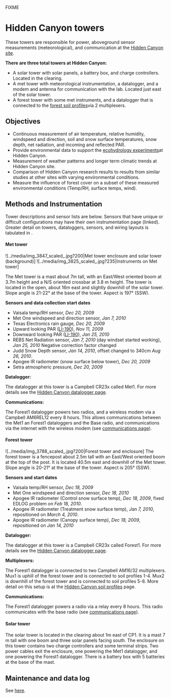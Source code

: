 FIXME

# Hidden Canyon towers

These towers are responsible for power, aboveground sensor measurements
(meteorological), and communication at the [Hidden Canyon site](hc_sitedescription.md).

 **There are three total towers at Hidden Canyon:**

* A solar tower with solar panels, a battery box, and charge controllers. Located in the clearing.
* A met tower with meteorological instrumentation, a datalogger, and a modem and antenna for communication with the lab. Located just east of the solar tower.
* A forest tower with some met instruments, and a datalogger that is connected to the [forest soil profiles](hc_soilprofiles.md)via 2 multiplexers.

## Objectives

- Continuous measurement of air temperature, relative humidity, windspeed and direction, soil and snow surface temperatures, snow depth, net radiation, and incoming and reflected PAR.
- Provide environmental data to support the [ecohydrology experiments](hc_overview.md)at Hidden Canyon.
- Measurement of weather patterns and longer term climatic trends at Hidden Canyon site. 
- Comparison of Hidden Canyon research results to results from similar studies at other sites with varying environmental conditions.
- Measure the influence of forest cover on a subset of these measured environmental conditions (Temp/RH, surface temps, wind).

## Methods and Instrumentation

Tower descriptions and sensor lists are below. Sensors that have unique
or difficult configurations may have their own instrumentation page
(linked). Greater detail on towers, dataloggers, sensors, and wiring
layouts is tabulated in .

#### Met tower

![../media/img_3847_scaled_.jpg?200|Met tower enclosure and
solar tower (background)] ![../media/img_3825_scaled_.jpg?235|Instruments on Met tower]

The Met tower is a mast about 7m tall, with an East/West oriented boom
at 3.7m height and a N/S oriented crossbar at 3.8 m height. The tower is
located in the open, about 16m east and slightly downhill of the solar
tower. Slope angle is 21-22° at the base of the tower. Aspect is 197°
(SSW).

 **Sensors and data collection start dates**

- Vaisala temp/RH sensor, *Dec 20, 2009*
- Met One windspeed and direction sensor, *Jan 7, 2010*
- Texas Electronics rain gauge, *Dec 20, 2009*
- Upward looking PAR ([LI-190](:instruments:li-190)), *Nov 11, 2009*
- Downward looking PAR ([LI-190](:instruments:li-190)), *Jan 25, 2010*
- REBS Net Radiation sensor, *Jan 7, 2010* (day windset started working), *Jan 25, 2010* Negative correction factor changed
- Judd Snow Depth sensor, *Jan 14, 2010*, offset changed to 340cm *Aug 26, 2010*.
- Apogee IR radiometer (snow surface below tower), *Dec 20, 2009*
- Setra atmospheric pressure, *Dec 20, 2009*

 **Datalogger:**

The datalogger at this tower is a Campbell CR23x called Met1. For more
details see the [Hidden Canyon datalogger page](hc_dataloggers.md).

 **Communications:**

The Forest1 datalogger powers two radios, and a wireless modem via a
Campbell AM6REL12 every 8 hours. This allows communications between the
Met1 an Forest1 dataloggers and the Base radio, and communications via
the internet with the wireless modem (see [communications page](hc_communicationsystem.md)).

#### Forest tower

![../media/img_3788_scaled_.jpg?200|Forest tower and
enclosure] The forest tower is a fencepost about 2.5m tall with an
East/West oriented boom at the top of the post. It is located 40.5m east
and downhill of the Met tower. Slope angle is 20-21° at the base of the
tower. Aspect is 205° (SSW).

 **Sensors and start dates**

- Vaisala temp/RH sensor, *Dec 18, 2009*
- Met One windspeed and direction sensor, *Dec 18, 2010*
- Apogee IR radiometer (Control snow surface temp), *Dec 18, 2009*, fixed EDLOG problem on *Feb 18, 2010*.
- Apogee IR radiometer (Treatment snow surface temp), *Jan 7, 2010*, repositioned on *March 4, 2010*.
- Apogee IR radiometer (Canopy surface temp), *Dec 18, 2009*, repositioned on *Jan 14, 2010*

 **Datalogger:**

The datalogger at this tower is a Campbell CR23x called Forest1. For
more details see the [Hidden Canyon datalogger page](hc_dataloggers.md).

 **Multiplexers:**

The Forest1 datalogger is connected to two Campbell AM16/32
multiplexers. Mux1 is uphill of the forest tower and is connected to
soil profiles 1-4. Mux2 is downhill of the forest tower and is connected
to soil profiles 5-8. More detail on this setup is at the [Hidden Canyon
soil profiles](hc_soilprofiles.md) page.

 **Communications:**

The Forest1 datalogger powers a radio via a relay every 8 hours. This
radio communicates with the base radio (see [communications
page](hc_communicationsystem.md)).

#### Solar tower

The solar tower is located in the clearing about 1m east of CP1. It is a
mast 7 m tall with one boom and three solar panels facing south. The
enclosure on this tower contains two charge controllers and some
terminal strips. Two power cables exit the enclosure, one powering the
Met1 datalogger, and one powering the Forest1 datalogger. There is a
battery box with 5 batteries at the base of the mast.

## Maintenance and data log

See [here](hc_mettowerlog_1.md).
